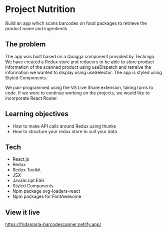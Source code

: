 # Project Nutrition

Build an app which scans barcodes on food packages to retrieve the product name and ingredients.

## The problem

The app was built based on a Quagga component provided by Technigo. We have created a Redux store and reducers to be able to store product information of the scanned product using useDispatch and retreive the information we wanted to display using useSelector. The app is styled using Styled Components.

We pair-programmed using the VS Live Share extension, taking turns to code. If we were to continue working on the projects, we would like to incorporate React Router.

## Learning objectives

* How to make API calls around Redux using thunks
* How to structure your redux store to suit your data

## Tech

* React.js
* Redux
* Redux Toolkit
* JSX
* JavaScript ES6
* Styled Components
* Npm package svg-loaders-react
* Npm packages for FontAwesome

## View it live

https://fridamaria-barcodescanner.netlify.app/
